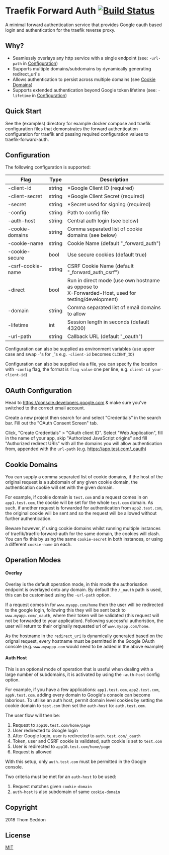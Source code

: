 
# Traefik Forward Auth [![Build Status](https://travis-ci.org/thomseddon/traefik-forward-auth.svg?branch=master)](https://travis-ci.org/thomseddon/traefik-forward-auth)

A minimal forward authentication service that provides Google oauth based login and authentication for the traefik reverse proxy.


## Why?

- Seamlessly overlays any http service with a single endpoint (see: `-url-path` in [Configuration](#configuration))
- Supports multiple domains/subdomains by dynamically generating redirect_uri's
- Allows authentication to persist across multiple domains (see [Cookie Domains](#cookie-domains))
- Supports extended authentication beyond Google token lifetime (see: `-lifetime` in [Configuration](#configuration))

## Quick Start

See the (examples) directory for example docker compose and traefik configuration files that demonstrates the forward authentication configuration for traefik and passing required configuration values to traefik-forward-auth.

## Configuration

The following configuration is supported:


|Flag                   |Type  |Description|
|-----------------------|------|-----------|
|-client-id|string|*Google Client ID (required)|
|-client-secret|string|*Google Client Secret (required)|
|-secret|string|*Secret used for signing (required)|
|-config|string|Path to config file|
|-auth-host|string|Central auth login (see below)|
|-cookie-domains|string|Comma separated list of cookie domains (see below)|
|-cookie-name|string|Cookie Name (default "_forward_auth")|
|-cookie-secure|bool|Use secure cookies (default true)|
|-csrf-cookie-name|string|CSRF Cookie Name (default "_forward_auth_csrf")|
|-direct|bool|Run in direct mode (use own hostname as oppose to <br>X-Forwarded-Host, used for testing/development)
|-domain|string|Comma separated list of email domains to allow|
|-lifetime|int|Session length in seconds (default 43200)|
|-url-path|string|Callback URL (default "_oauth")|

Configuration can also be supplied as environment variables (use upper case and swap `-`'s for `_`'s e.g. `-client-id` becomes `CLIENT_ID`)

Configuration can also be supplied via a file, you can specify the location with `-config` flag, the format is `flag value` one per line, e.g. `client-id your-client-id`)

## OAuth Configuration

Head to https://console.developers.google.com & make sure you've switched to the correct email account.

Create a new project then search for and select "Credentials" in the search bar. Fill out the "OAuth Consent Screen" tab.

Click, "Create Credentials" > "OAuth client ID". Select "Web Application", fill in the name of your app, skip "Authorized JavaScript origins" and fill "Authorized redirect URIs" with all the domains you will allow authentication from, appended with the `url-path` (e.g. https://app.test.com/_oauth)

## Cookie Domains

You can supply a comma separated list of cookie domains, if the host of the original request is a subdomain of any given cookie domain, the authentication cookie will set with the given domain.

For example, if cookie domain is `test.com` and a request comes in on `app1.test.com`, the cookie will be set for the whole `test.com` domain. As such, if another request is forwarded for authentication from `app2.test.com`, the original cookie will be sent and so the request will be allowed without further authentication.

Beware however, if using cookie domains whilst running multiple instances of traefik/traefik-forward-auth for the same domain, the cookies will clash. You can fix this by using the same `cookie-secret` in both instances, or using a different `cookie-name` on each.

## Operation Modes

#### Overlay

Overlay is the default operation mode, in this mode the authorisation endpoint is overlayed onto any domain. By default the `/_oauth` path is used, this can be customised using the `-url-path` option.

If a request comes in for `www.myapp.com/home` then the user will be redirected to the google login, following this they will be sent back to `www.myapp.com/_oauth`, where their token will be validated (this request will not be forwarded to your application). Following successful authoristion, the user will return to their originally requested url of `www.myapp.com/home`.

As the hostname in the `redirect_uri` is dynamically generated based on the orignal request, every hostname must be permitted in the Google OAuth console (e.g. `www.myappp.com` would need to be added in the above example)

#### Auth Host

This is an optional mode of operation that is useful when dealing with a large number of subdomains, it is activated by using the `-auth-host` config option.

For example, if you have a few applications: `app1.test.com`, `app2.test.com`, `appN.test.com`, adding every domain to Google's console can become laborious.
To utilise an auth host, permit domain level cookies by setting the cookie domain to `test.com` then set the `auth-host` to: `auth.test.com`.

The user flow will then be:

1. Request to `app10.test.com/home/page`
2. User redirected to Google login
3. After Google login, user is redirected to `auth.test.com/_oauth`
4. Token, user and CSRF cookie is validated, auth cookie is set to `test.com`
5. User is redirected to `app10.test.com/home/page`
6. Request is allowed

With this setup, only `auth.test.com` must be permitted in the Google console.

Two criteria must be met for an `auth-host` to be used:

1. Request matches given `cookie-domain`
2. `auth-host` is also subdomain of same `cookie-domain`

## Copyright

2018 Thom Seddon

## License

[MIT](https://github.com/thomseddon/traefik-forward-auth/blob/master/LICENSE.md)
